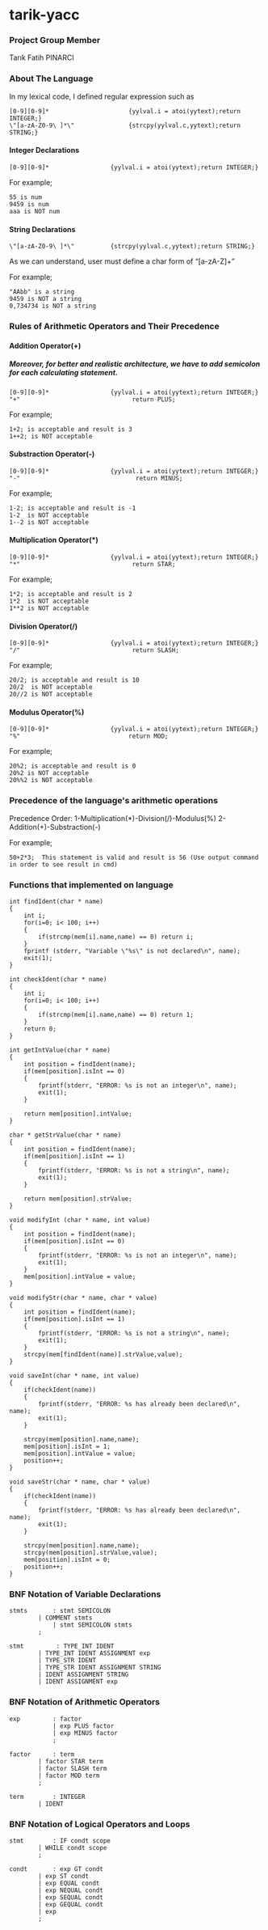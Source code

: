 # tarik-yacc

### Project Group Member
Tarık Fatih PINARCI

### About The Language

In my lexical code, I defined regular expression such as 

```
[0-9][0-9]*                	     {yylval.i = atoi(yytext);return INTEGER;}
\"[a-zA-Z0-9\ ]*\"               {strcpy(yylval.c,yytext);return STRING;}

```

#### Integer Declarations

```
[0-9][0-9]*                 {yylval.i = atoi(yytext);return INTEGER;}

```

For example;

```
55 is num
9459 is num
aaa is NOT num
```

#### String Declarations

```
\"[a-zA-Z0-9\ ]*\"          {strcpy(yylval.c,yytext);return STRING;}
```

As we can understand, user must define a char form of “[a-zA-Z]+”

For example;

```
"AAbb" is a string
9459 is NOT a string
0,734734 is NOT a string
```

### Rules of Arithmetic Operators and Their Precedence
#### Addition Operator(+)

##### Moreover, for better and realistic architecture, we have to add semicolon for each calculating statement.

```
[0-9][0-9]*                 {yylval.i = atoi(yytext);return INTEGER;}
"+"                               return PLUS;
```

For example;

```
1+2; is acceptable and result is 3
1++2; is NOT acceptable
```

#### Substraction Operator(-)
```
[0-9][0-9]*                 {yylval.i = atoi(yytext);return INTEGER;}
"-"                                return MINUS;
```
 

For example;

```
1-2; is acceptable and result is -1
1-2  is NOT acceptable
1--2 is NOT acceptable
```

#### Multiplication Operator(*)

```
[0-9][0-9]*                 {yylval.i = atoi(yytext);return INTEGER;}
"*"                               return STAR;
```

For example;

```
1*2; is acceptable and result is 2
1*2  is NOT acceptable
1**2 is NOT acceptable
```

#### Division Operator(/)

```
[0-9][0-9]*                 {yylval.i = atoi(yytext);return INTEGER;}
"/"                               return SLASH;
```

For example;

```
20/2; is acceptable and result is 10
20/2  is NOT acceptable
20//2 is NOT acceptable
```

#### Modulus Operator(%)

```
[0-9][0-9]*                 {yylval.i = atoi(yytext);return INTEGER;}
"%"                              return MOD;
```

For example;

```
20%2; is acceptable and result is 0
20%2 is NOT acceptable
20%%2 is NOT acceptable
```

### Precedence of the language's arithmetic operations

Precedence Order:
1-Multiplication(*)-Division(/)-Modulus(%)
2-Addition(+)-Substraction(-)

For example;

```
50+2*3;  This statement is valid and result is 56 (Use output command in order to see result in cmd)
```

### Functions that implemented on language

```
int findIdent(char * name)
{
	int i;
	for(i=0; i< 100; i++)
	{
		if(strcmp(mem[i].name,name) == 0) return i;
	}
	fprintf (stderr, "Variable \"%s\" is not declared\n", name);
	exit(1);
}
```

```
int checkIdent(char * name)
{
	int i;
	for(i=0; i< 100; i++)
	{
		if(strcmp(mem[i].name,name) == 0) return 1;
	}
	return 0;
}
```

```
int getIntValue(char * name)
{
	int position = findIdent(name);
	if(mem[position].isInt == 0) 
	{
		fprintf(stderr, "ERROR: %s is not an integer\n", name);
		exit(1);
	}
	
	return mem[position].intValue;
}
```


```
char * getStrValue(char * name)
{
	int position = findIdent(name);
	if(mem[position].isInt == 1) 
	{
		fprintf(stderr, "ERROR: %s is not a string\n", name);
		exit(1);
	}
	
	return mem[position].strValue;
}
```

```
void modifyInt (char * name, int value)
{
	int position = findIdent(name);
	if(mem[position].isInt == 0) 
	{
		fprintf(stderr, "ERROR: %s is not an integer\n", name);
		exit(1);
	}
	mem[position].intValue = value;
}
```

```
void modifyStr(char * name, char * value)
{
	int position = findIdent(name);
	if(mem[position].isInt == 1) 
	{
		fprintf(stderr, "ERROR: %s is not a string\n", name);
		exit(1);
	}
	strcpy(mem[findIdent(name)].strValue,value);
}
```

```
void saveInt(char * name, int value)
{
	if(checkIdent(name))
	{
		fprintf(stderr, "ERROR: %s has already been declared\n", name);
		exit(1);
	}

	strcpy(mem[position].name,name);
	mem[position].isInt = 1;
	mem[position].intValue = value;
	position++;
}
```


```
void saveStr(char * name, char * value)
{
	if(checkIdent(name))
	{
		fprintf(stderr, "ERROR: %s has already been declared\n", name);
		exit(1);
	}

	strcpy(mem[position].name,name);
	strcpy(mem[position].strValue,value);
	mem[position].isInt = 0;
	position++;
}

```










### BNF Notation of Variable Declarations

```
stmts   	: stmt SEMICOLON            		
		| COMMENT stmts				
        	| stmt SEMICOLON stmts	     		
		;

stmt   		 : TYPE_INT IDENT			
		| TYPE_INT IDENT ASSIGNMENT exp		
		| TYPE_STR IDENT			
		| TYPE_STR IDENT ASSIGNMENT STRING	
		| IDENT ASSIGNMENT STRING		
		| IDENT ASSIGNMENT exp			

```

### BNF Notation of Arithmetic Operators

```
exp    		: factor                   
       		| exp PLUS factor       
       		| exp MINUS factor         
       		;

factor		: term			    
		| factor STAR term	    
		| factor SLASH term	    
		| factor MOD term           
		;

term   		: INTEGER                   
		| IDENT			    

```

### BNF Notation of Logical Operators and Loops 

```
stmt    	: IF condt scope			
		| WHILE condt scope		
		;

condt		: exp GT condt						
		| exp ST condt 						
		| exp EQUAL condt					
		| exp NEQUAL condt					
		| exp SEQUAL condt					
		| exp GEQUAL condt					
		| exp								
		;

```



